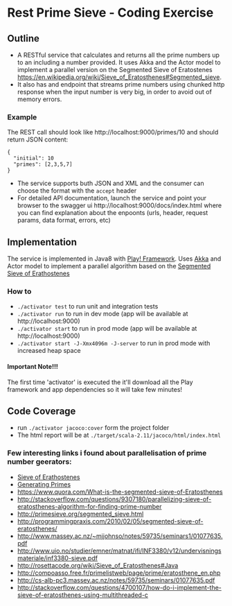 # Rest Prime Sieve - Coding Exercise

## Outline
- A RESTful service that calculates and returns all the prime numbers up to an including a number provided.
It uses Akka and the Actor model to implement a parallel version on the Segmented Sieve of Eratostenes https://en.wikipedia.org/wiki/Sieve_of_Eratosthenes#Segmented_sieve.
- It also has and endpoint that streams prime numbers using chunked http response when the input number is very big, in order to avoid out of memory errors.

### Example
The REST call should look like http://localhost:9000/primes/10 and should return JSON content:
```
{
  "initial": 10
  "primes": [2,3,5,7]
}
```

- The service supports buth JSON and XML and the consumer can choose the format with the `accept` header
- For detailed API documentation, launch the service and point your browser to the swagger ui http://localhost:9000/docs/index.html
  where you can find explanation about the enpoonts (urls, header, request params, data format, errors, etc)

## Implementation
The service is implemented in Java8 with [Play! Framework](http://www.playframework.com).
Uses [Akka](http://www.akka.io) and Actor model to implement a parallel algorithm based on the [Segmented Sieve of Erathostenes](https://en.wikipedia.org/wiki/Sieve_of_Eratosthenes#Segmented_sieve)

### How to
- `./activator test` to run unit and integration tests
- `./activator run` to run in dev mode (app will be available at http://localhost:9000)
- `./activator start` to run in prod mode (app will be available at http://localhost:9000)
- `./activator start -J-Xmx4096m -J-server` to run in prod mode with increased heap space

#### Important Note!!!
The first time 'activator' is executed the it'll download all the Play framework and app dependencies so it will take few minutes!

## Code Coverage
- run `./activator jacoco:cover` form the project folder
- The html report will be at `./target/scala-2.11/jacoco/html/index.html`

### Few interesting links i found about parallelisation of prime number geerators:
- [Sieve of Erathostenes](https://en.wikipedia.org/wiki/Sieve_of_Eratosthenes)
- [Generating Primes](https://en.wikipedia.org/wiki/Generating_primes)
- https://www.quora.com/What-is-the-segmented-sieve-of-Eratosthenes
- http://stackoverflow.com/questions/9307180/parallelizing-sieve-of-eratosthenes-algorithm-for-finding-prime-number
- http://primesieve.org/segmented_sieve.html
- http://programmingpraxis.com/2010/02/05/segmented-sieve-of-eratosthenes/
- http://www.massey.ac.nz/~mjjohnso/notes/59735/seminars1/01077635.pdf
- http://www.uio.no/studier/emner/matnat/ifi/INF3380/v12/undervisningsmateriale/inf3380-sieve.pdf
- http://rosettacode.org/wiki/Sieve_of_Eratosthenes#Java
- http://compoasso.free.fr/primelistweb/page/prime/eratosthene_en.php
- http://cs-alb-pc3.massey.ac.nz/notes/59735/seminars/01077635.pdf
- http://stackoverflow.com/questions/4700107/how-do-i-implement-the-sieve-of-eratosthenes-using-multithreaded-c


